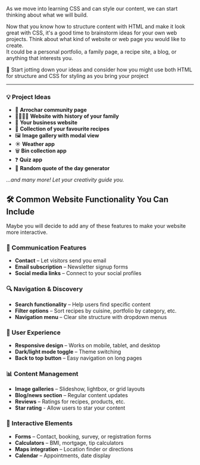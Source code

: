 As we move into learning CSS and can style our content, we can start thinking about what we will build.  
  
Now that you know how to structure content with HTML and make it look great with CSS, it's a good time to brainstorm ideas for your own web projects. Think about what kind of website or web page you would like to create.  
It could be a personal portfolio, a family page, a recipe site, a blog, or anything that interests you.

📝 Start jotting down your ideas and consider how you 
might use both HTML for structure and CSS for styling 
as you bring your project


---

### 💡 Project Ideas

- 🏡 **Arrochar community page**
- 👨‍👩‍👧‍👦 **Website with history of your family**
- 💼 **Your business website**
- 🍲 **Collection of your favourite recipes**
- 🖼️ **Image gallery with modal view**
- ☀️ **Weather app**
- 🗑️ **Bin collection app**
- ❓ **Quiz app**
- 💬 **Random quote of the day generator**

*...and many more! Let your creativity guide you.*


## 🛠️ Common Website Functionality You Can Include

Maybe you will decide to add any of these features to make your website more interactive. 

### 📧 Communication Features
- **Contact** – Let visitors send you email
- **Email subscription** – Newsletter signup forms
- **Social media links** – Connect to your social profiles

### 🔍 Navigation & Discovery
- **Search functionality** – Help users find specific content
- **Filter options** – Sort recipes by cuisine, portfolio by category, etc.
- **Navigation menu** – Clear site structure with dropdown menus

### 📱 User Experience
- **Responsive design** – Works on mobile, tablet, and desktop
- **Dark/light mode toggle** – Theme switching
- **Back to top button** – Easy navigation on long pages

### 📊 Content Management
- **Image galleries** – Slideshow, lightbox, or grid layouts
- **Blog/news section** – Regular content updates
- **Reviews** – Ratings for recipes, products, etc.
- **Star rating** - Allow users to star your content

### 🎯 Interactive Elements
- **Forms** – Contact, booking, survey, or registration forms
- **Calculators** – BMI, mortgage, tip calculators
- **Maps integration** – Location finder or directions
- **Calendar** – Appointments, date display
